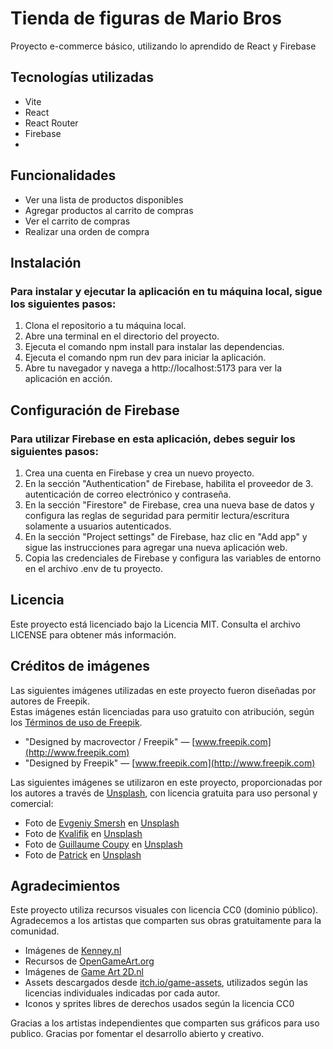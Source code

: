 # Tienda de figuras de Mario Bros
Proyecto e-commerce básico, utilizando lo aprendido de React y Firebase

## Tecnologías utilizadas
- Vite
- React
- React Router
- Firebase
- 

## Funcionalidades
- Ver una lista de productos disponibles
- Agregar productos al carrito de compras
- Ver el carrito de compras
- Realizar una orden de compra

## Instalación
### Para instalar y ejecutar la aplicación en tu máquina local, sigue los siguientes pasos:
1. Clona el repositorio a tu máquina local.
2. Abre una terminal en el directorio del proyecto.
3. Ejecuta el comando npm install para instalar las dependencias.
4. Ejecuta el comando npm run dev para iniciar la aplicación.
5. Abre tu navegador y navega a http://localhost:5173 para ver la aplicación en acción.

## Configuración de Firebase
### Para utilizar Firebase en esta aplicación, debes seguir los siguientes pasos:
1. Crea una cuenta en Firebase y crea un nuevo proyecto.
2. En la sección "Authentication" de Firebase, habilita el proveedor de 3. autenticación de correo electrónico y contraseña.
3. En la sección "Firestore" de Firebase, crea una nueva base de datos y configura las reglas de seguridad para permitir lectura/escritura solamente a usuarios autenticados.
4. En la sección "Project settings" de Firebase, haz clic en "Add app" y sigue las instrucciones para agregar una nueva aplicación web.
5. Copia las credenciales de Firebase y configura las variables de entorno en el archivo .env de tu proyecto.

## Licencia
Este proyecto está licenciado bajo la Licencia MIT. Consulta el archivo LICENSE para obtener más información.

## Créditos de imágenes

Las siguientes imágenes utilizadas en este proyecto fueron diseñadas por autores de Freepik.  
Estas imágenes están licenciadas para uso gratuito con atribución, según los [Términos de uso de Freepik](https://www.freepik.com/terms_of_use).

- "Designed by macrovector / Freepik" — [www.freepik.com](http://www.freepik.com)
- "Designed by Freepik" — [www.freepik.com](http://www.freepik.com)

Las siguientes imágenes se utilizaron en este proyecto, proporcionadas por los autores a través de [Unsplash](https://unsplash.com), con licencia gratuita para uso personal y comercial:

- Foto de [Evgeniy Smersh](https://unsplash.com/es/@igrindphoto) en [Unsplash](https://unsplash.com/es/fotos/un-monton-de-videojuegos-encima-de-una-mesa-DtTpaWveIHE)
- Foto de [Kvalifik](https://unsplash.com/es/@kvalifik) en [Unsplash](https://unsplash.com/es/fotos/paquete-de-alimentos-con-etiqueta-negra-y-roja-Qp0sNSZhFx4)
- Foto de [Guillaume Coupy](https://unsplash.com/es/@guiom_c) en [Unsplash](https://unsplash.com/es/fotos/una-gameboy-azul-y-roja-sentada-encima-de-una-mesa-Zdkn765eMZs)
- Foto de [Patrick](https://unsplash.com/es/@pf91_photography) en [Unsplash](https://unsplash.com/es/fotos/mando-de-juegos-de-nintendo-blanco-sobre-superficie-amarilla-fOYg1lkZA7Y)

## Agradecimientos

Este proyecto utiliza recursos visuales con licencia CC0 (dominio público).  
Agradecemos a los artistas que comparten sus obras gratuitamente para la comunidad.

- Imágenes de [Kenney.nl](https://kenney.nl/)
- Recursos de [OpenGameArt.org](https://opengameart.org/)
- Imágenes de [Game Art 2D.nl](https://www.gameart2d.com/)
- Assets descargados desde [itch.io/game-assets](https://itch.io/game-assets), utilizados según las licencias individuales indicadas por cada autor.
- Iconos y sprites libres de derechos usados según la licencia CC0

Gracias a los artistas independientes que comparten sus gráficos para uso publico.
Gracias por fomentar el desarrollo abierto y creativo.


